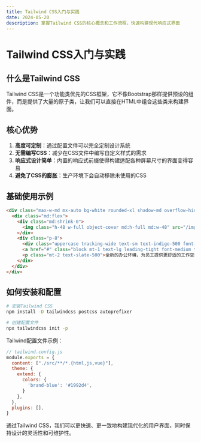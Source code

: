 ```yaml
---
title: Tailwind CSS入门与实践
date: 2024-05-20
description: 掌握Tailwind CSS的核心概念和工作流程，快速构建现代响应式界面
---
```


# Tailwind CSS入门与实践

## 什么是Tailwind CSS

Tailwind CSS是一个功能类优先的CSS框架，它不像Bootstrap那样提供预设的组件，而是提供了大量的原子类，让我们可以直接在HTML中组合这些类来构建界面。

## 核心优势

1. **高度可定制**：通过配置文件可以完全定制设计系统
2. **无需编写CSS**：减少在CSS文件中编写自定义样式的需求
3. **响应式设计简单**：内置的响应式前缀使得构建适配各种屏幕尺寸的界面变得容易
4. **避免了CSS的膨胀**：生产环境下会自动移除未使用的CSS

## 基础使用示例

```html
<div class="max-w-md mx-auto bg-white rounded-xl shadow-md overflow-hidden md:max-w-2xl">
  <div class="md:flex">
    <div class="md:shrink-0">
      <img class="h-48 w-full object-cover md:h-full md:w-48" src="/img/card-img.jpg" alt="Modern building">
    </div>
    <div class="p-8">
      <div class="uppercase tracking-wide text-sm text-indigo-500 font-semibold">公司动态</div>
      <a href="#" class="block mt-1 text-lg leading-tight font-medium text-black hover:underline">我们的新办公室展示</a>
      <p class="mt-2 text-slate-500">全新的办公环境，为员工提供更舒适的工作空间，提升工作效率。</p>
    </div>
  </div>
</div>
```

## 如何安装和配置

```bash
# 安装Tailwind CSS
npm install -D tailwindcss postcss autoprefixer

# 创建配置文件
npx tailwindcss init -p
```

Tailwind配置文件示例：

```js
// tailwind.config.js
module.exports = {
  content: ["./src/**/*.{html,js,vue}"],
  theme: {
    extend: {
      colors: {
        'brand-blue': '#1992d4',
      }
    },
  },
  plugins: [],
}
```

通过Tailwind CSS，我们可以更快速、更一致地构建现代化的用户界面，同时保持设计的灵活性和可维护性。 